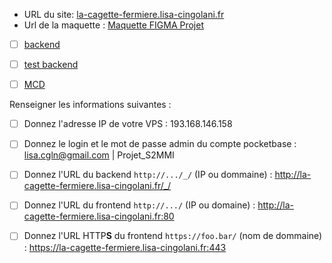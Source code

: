 - URL du site: [la-cagette-fermiere.lisa-cingolani.fr](https://la-cagette-fermiere.lisa-cingolani.fr)
- Url de la maquette : [Maquette FIGMA Projet](https://www.figma.com/file/B5rfFErQJdFNLuI8XlsGCn/rendu_projet_s2_jael_amemoutou_lisa_cingolani_julia_duflot?type=design&node-id=1%3A3&t=dkbWY7zFDKneP1ZC-1)


- [ ] [backend](/pocketbase/backend.mjs)
- [ ] [test backend](/pocketbase/testback.mjs)
- [ ] [MCD](/pocketbase/MCD_Projet.pdf)


Renseigner les informations suivantes :

- [ ] Donnez l'adresse IP de votre VPS :  193.168.146.158

- [ ] Donnez le login et le mot de passe admin du compte pocketbase : lisa.cgln@gmail.com | Projet_S2MMI

- [ ] Donnez l'URL du backend `http://.../_/` (IP ou dommaine) : http://la-cagette-fermiere.lisa-cingolani.fr/_/

- [ ] Donnez l'URL du frontend `http://.../` (IP ou domaine) : http://la-cagette-fermiere.lisa-cingolani.fr:80

- [ ] Donnez l'URL HTTP**S** du frontend `https://foo.bar/` (nom de dommaine) : https://la-cagette-fermiere.lisa-cingolani.fr:443